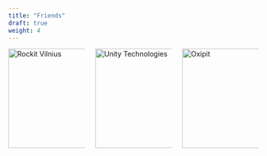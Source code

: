```yaml
---
title: "Friends"
draft: true
weight: 4
---
```

<div class="columns is-multiline">
    <div class="column is-one-third" style="margin: auto;">
        <div class="card">
            <div class="card-image">
                <a href="https://rockitvilnius.com" target="_blank">
                    <img style="border: none; box-shadow: none;" width="200" height="200" src="rockitvilnius.jpg" alt="Rockit Vilnius">
                </a>
            </div>
        </div>
    </div>
    <div class="column is-one-third" style="margin: auto;">
        <div class="card">
            <div class="card-image">
                <a href="https://unity.com" target="_blank">
                    <img style="border: none; box-shadow: none; margin-left: auto; margin-right: auto;" width="200" height="200" src="unity_technologies.jpg" alt="Unity Technologies">
                </a>
            </div>
        </div>
    </div>
    <div class="column is-one-third" style="margin: auto;">
        <div class="card">
            <div class="card-image">
                <a href="https://oxipit.ai" target="_blank">
                    <img style="border: none; box-shadow: none;" width="200" height="200" src="oxipit.jpg" alt="Oxipit">
                </a>
            </div>
        </div>
    </div>
</div>
